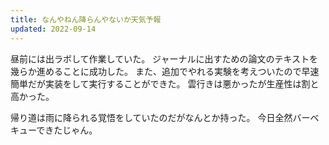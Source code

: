 ```yaml
---
title: なんやねん降らんやないか天気予報
updated: 2022-09-14
---
```


昼前には出ラボして作業していた。
ジャーナルに出すための論文のテキストを幾らか進めることに成功した。
また、追加でやれる実験を考えついたので早速簡単だが実装をして実行することができた。
雲行きは悪かったが生産性は割と高かった。

帰り道は雨に降られる覚悟をしていたのだがなんとか持った。
今日全然バーベキューできたじゃん。
